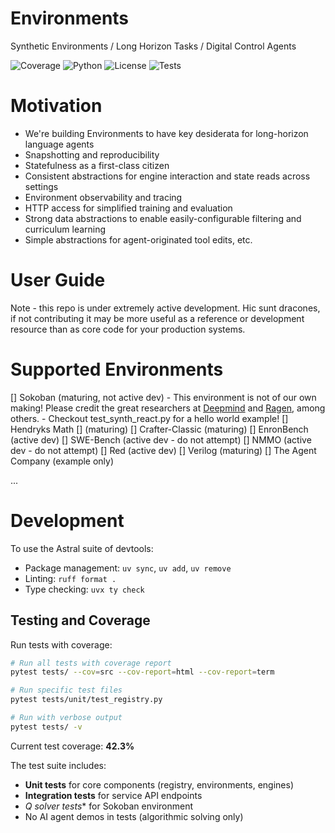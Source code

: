 # Environments
Synthetic Environments / Long Horizon Tasks / Digital Control Agents

![Coverage](https://img.shields.io/badge/coverage-42.3%25-yellow)
![Python](https://img.shields.io/badge/python-3.11+-blue)
![License](https://img.shields.io/badge/license-MIT-green)
![Tests](https://img.shields.io/badge/tests-passing-brightgreen)

# Motivation
- We're building Environments to have key desiderata for long-horizon language agents
- Snapshotting and reproducibility
- Statefulness as a first-class citizen
- Consistent abstractions for engine interaction and state reads across settings
- Environment observability and tracing
- HTTP access for simplified training and evaluation
- Strong data abstractions to enable easily-configurable filtering and curriculum learning
- Simple abstractions for agent-originated tool edits, etc.

# User Guide
Note - this repo is under extremely active development. Hic sunt dracones, if not contributing it may be more useful as a reference or development resource than as core code for your production systems.

# Supported Environments
[] Sokoban (maturing, not active dev)
    - This environment is not of our own making! Please credit the great researchers at [Deepmind](https://deepmind.google/discover/blog/agents-that-imagine-and-plan/) and [Ragen](https://ragen-ai.github.io), among others.
    - Checkout test_synth_react.py for a hello world example!
[] Hendryks Math [] (maturing)
[] Crafter-Classic (maturing)
[] EnronBench (active dev)
[] SWE-Bench (active dev - do not attempt)
[] NMMO (active dev - do not attempt)
[] Red (active dev)
[] Verilog (maturing)
[] The Agent Company (example only)

...

# Development

To use the Astral suite of devtools:
- Package management: `uv sync`, `uv add`, `uv remove`
- Linting: `ruff format .`
- Type checking: `uvx ty check`

## Testing and Coverage

Run tests with coverage:
```bash
# Run all tests with coverage report
pytest tests/ --cov=src --cov-report=html --cov-report=term

# Run specific test files
pytest tests/unit/test_registry.py

# Run with verbose output
pytest tests/ -v
```

Current test coverage: **42.3%**

The test suite includes:
- **Unit tests** for core components (registry, environments, engines)
- **Integration tests** for service API endpoints
- **Q* solver tests** for Sokoban environment
- No AI agent demos in tests (algorithmic solving only)

